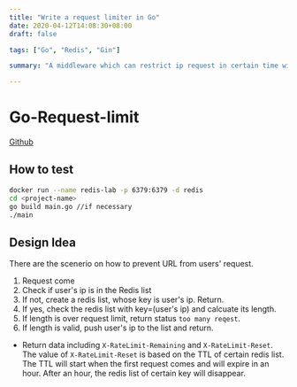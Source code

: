 ```yaml
---
title: "Write a request limiter in Go"
date: 2020-04-12T14:08:30+08:00
draft: false

tags: ["Go", "Redis", "Gin"]

summary: "A middleware which can restrict ip request in certain time window"

---
```


# Go-Request-limit

[Github](https://github.com/412988937/go-request-limit)

## How to test
```sh
docker run --name redis-lab -p 6379:6379 -d redis
cd <project-name>
go build main.go //if necessary
./main
```

## Design Idea

There are the scenerio on how to prevent URL from users' request.

1. Request come
2. Check if user's ip is in the Redis list
3. If not, create a redis list, whose key is user's ip. Return.
4. If yes, check the redis list with key=(user's ip) and calcuate its length.
5. If length is over request limit, return status `too many reqest`.
6. If length is valid, push user's ip to the list and return.

* Return data including `X-RateLimit-Remaining` and `X-RateLimit-Reset`. The value of `X-RateLimit-Reset` is based on the TTL of certain redis list. The TTL will start when the first request comes and will expire in an hour. After an hour, the redis list of certain key will disappear.


